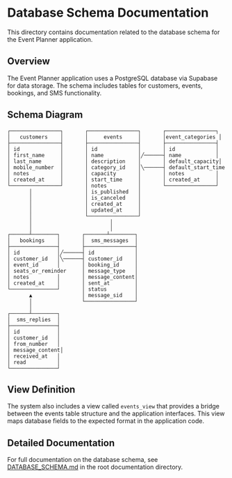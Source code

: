 # Database Schema Documentation

This directory contains documentation related to the database schema for the Event Planner application.

## Overview

The Event Planner application uses a PostgreSQL database via Supabase for data storage. The schema includes tables for customers, events, bookings, and SMS functionality.

## Schema Diagram

```
┌────────────────┐       ┌────────────────┐       ┌────────────────┐
│   customers    │       │     events     │       │event_categories │
├────────────────┤       ├────────────────┤       ├────────────────┤
│ id             │       │ id             │       │ id             │
│ first_name     │       │ name           │╱──────┤ name           │
│ last_name      │       │ description    │       │ default_capacity│
│ mobile_number  │       │ category_id    │╲──────┤ default_start_time
│ notes          │       │ capacity       │       │ notes          │
│ created_at     │       │ start_time     │       │ created_at     │
└────────────────┘       │ notes          │       └────────────────┘
       │                 │ is_published   │
       │                 │ is_canceled    │
       │                 │ created_at     │
       │                 │ updated_at     │
       │                 └────────────────┘
       │                         │
       │                         │
┌──────┴────────┐       ┌───────┴────────┐
│   bookings    │       │  sms_messages  │
├───────────────┤       ├────────────────┤
│ id            │╱──────┤ id             │
│ customer_id   │╲──────┤ customer_id    │
│ event_id      │       │ booking_id     │
│ seats_or_reminder     │ message_type   │
│ notes         │       │ message_content│
│ created_at    │       │ sent_at        │
└───────────────┘       │ status         │
       ▲                │ message_sid    │
       │                └────────────────┘
       │
┌──────┴────────┐
│  sms_replies  │
├───────────────┤
│ id            │
│ customer_id   │
│ from_number   │
│ message_content│
│ received_at   │
│ read          │
└───────────────┘
```

## View Definition

The system also includes a view called `events_view` that provides a bridge between the events table structure and the application interfaces. This view maps database fields to the expected format in the application code.

## Detailed Documentation

For full documentation on the database schema, see [DATABASE_SCHEMA.md](../DATABASE_SCHEMA.md) in the root documentation directory. 